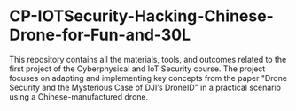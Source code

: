 # CP-IOTSecurity-Hacking-Chinese-Drone-for-Fun-and-30L
This repository contains all the materials, tools, and outcomes related to the first project of the Cyberphysical and IoT Security course. The project focuses on adapting and implementing key concepts from the paper "Drone Security and the Mysterious Case of DJI’s DroneID" in a practical scenario using a Chinese-manufactured drone.
